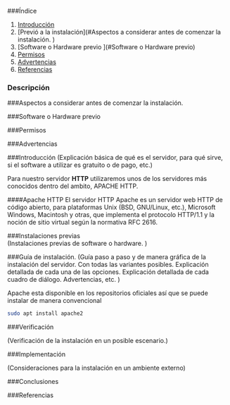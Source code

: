 
###Índice
1. [Introducción](#Descripción)
2. [Previó a la instalación](#Aspectos a considerar antes de comenzar la instalación. )
2. [Software o Hardware previo ](#Software o Hardware previo)
3. [Permisos](#Permisos)
4. [Advertencias](#Advertencias)
2. [Referencias](#Referencias)

### Descripción 

###Aspectos a considerar antes de comenzar la instalación. 

###Software o Hardware previo 

###Permisos 

###Advertencias

###Introducción 
(Explicación básica de qué es el servidor, para qué sirve, si el software a utilizar es gratuito o de pago, etc.)

Para nuestro servidor  **HTTP** utilizaremos unos de los servidores más conocidos dentro  del ambito, APACHE HTTP. 

####Apache HTTP
El servidor HTTP Apache es un servidor web HTTP de código abierto, para plataformas Unix (BSD, GNU/Linux, etc.), Microsoft Windows, Macintosh y otras, que implementa el protocolo HTTP/1.1 y la noción de sitio virtual según la normativa RFC 2616.

###Instalaciones previas  
(Instalaciones previas de software o hardware. )

###Guía de instalación.
(Guía paso a paso y de manera gráfica de la instalación del servidor. Con todas las variantes posibles. Explicación detallada de cada una de las opciones. Explicación detallada de cada cuadro de diálogo. Advertencias, etc.  )

Apache esta disponible en los repositorios oficiales así que se puede instalar de manera convencional
```bash
sudo apt install apache2
```

###Verificación 

(Verificación de la instalación en un posible escenario.)

###Implementación  

(Consideraciones para la instalación en un ambiente externo)

###Conclusiones

###Referencias